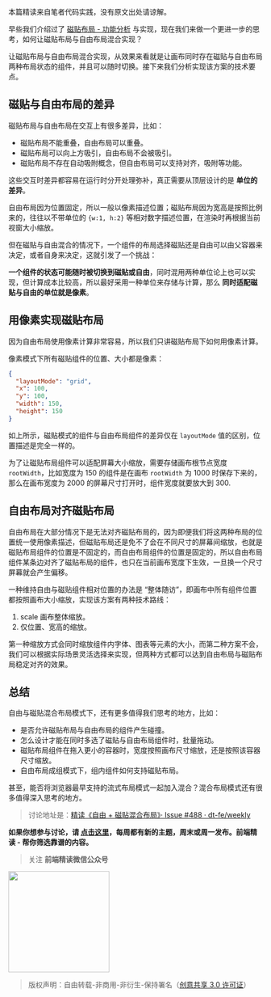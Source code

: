 本篇精读来自笔者代码实践，没有原文出处请谅解。

早些我们介绍过了 [磁贴布局 - 功能分析](https://github.com/ascoders/weekly/blob/master/%E5%89%8D%E6%B2%BF%E6%8A%80%E6%9C%AF/265.%E7%B2%BE%E8%AF%BB%E3%80%8A%E7%A3%81%E8%B4%B4%E5%B8%83%E5%B1%80%20-%20%E5%8A%9F%E8%83%BD%E5%88%86%E6%9E%90%E3%80%8B.md) 与实现，现在我们来做一个更进一步的思考，如何让磁贴布局与自由布局混合实现？

让磁贴布局与自由布局混合实现，从效果来看就是让画布同时存在磁贴与自由布局两种布局状态的组件，并且可以随时切换。接下来我们分析实现该方案的技术要点。

## 磁贴与自由布局的差异

磁贴布局与自由布局在交互上有很多差异，比如：

- 磁贴布局不能重叠，自由布局可以重叠。
- 磁贴布局可以向上方吸引，自由布局不会被吸引。
- 磁贴布局不存在自动吸附概念，但自由布局可以支持对齐，吸附等功能。

这些交互时差异都容易在运行时分开处理弥补，真正需要从顶层设计的是 **单位的差异**。

自由布局因为位置固定，所以一般以像素描述位置；磁贴布局因为宽高是按照比例来的，往往以不带单位的 `{w:1, h:2}` 等相对数字描述位置，在渲染时再根据当前视窗大小缩放。

但在磁贴与自由混合的情况下，一个组件的布局选择磁贴还是自由可以由父容器来决定，或者自身来决定，这就引发了一个挑战：

**一个组件的状态可能随时被切换到磁贴或自由**，同时混用两种单位论上也可以实现，但计算成本比较高，所以最好采用一种单位来存储与计算，那么 **同时适配磁贴与自由的单位就是像素**。

## 用像素实现磁贴布局

因为自由布局使用像素计算非常容易，所以我们只讲磁贴布局下如何用像素计算。

像素模式下所有磁贴组件的位置、大小都是像素：

```json
{
  "layoutMode": "grid",
  "x": 100,
  "y": 100,
  "width": 150,
  "height": 150
}
```

如上所示，磁贴模式的组件与自由布局组件的差异仅在 `layoutMode` 值的区别，位置描述是完全一样的。

为了让磁贴布局组件可以适配屏幕大小缩放，需要存储画布根节点宽度 `rootWidth`，比如宽度为 150 的组件是在画布 `rootWidth` 为 1000 时保存下来的，那么在画布宽度为 2000 的屏幕尺寸打开时，组件宽度就要放大到 300.

## 自由布局对齐磁贴布局

自由布局在大部分情况下是无法对齐磁贴布局的，因为即便我们将这两种布局的位置统一使用像素描述，但磁贴布局还是免不了会在不同尺寸的屏幕间缩放，也就是磁贴布局组件的位置是不固定的，而自由布局组件的位置是固定的，所以自由布局组件某条边对齐了磁贴布局的组件，也只在当前画布宽度下生效，一旦换一个尺寸屏幕就会产生偏移。

一种维持自由与磁贴组件相对位置的办法是 “整体随访”，即画布中所有组件位置都按照画布大小缩放，实现该方案有两种技术路线：

1. scale 画布整体缩放。
2. 仅位置、宽高的缩放。

第一种缩放方式会同时缩放组件内字体、图表等元素的大小，而第二种方案不会，我们可以根据实际场景灵活选择来实现，但两种方式都可以达到自由布局与磁贴布局稳定对齐的效果。

## 总结

自由与磁贴混合布局模式下，还有更多值得我们思考的地方，比如：

- 是否允许磁贴布局与自由布局的组件产生碰撞。
- 怎么设计才能在同时多选了磁贴与自由布局组件时，批量拖动。
- 磁贴布局组件在拖入更小的容器时，宽度按照画布尺寸缩放，还是按照该容器尺寸缩放。
- 自由布局成组模式下，组内组件如何支持磁贴布局。

甚至，能否将浏览器最早支持的流式布局模式一起加入混合？混合布局模式还有很多值得深入思考的地方。

> 讨论地址是：[精读《自由 + 磁贴混合布局》· Issue #488 · dt-fe/weekly](https://github.com/dt-fe/weekly/issues/488)

**如果你想参与讨论，请 [点击这里](https://github.com/dt-fe/weekly)，每周都有新的主题，周末或周一发布。前端精读 - 帮你筛选靠谱的内容。**

> 关注 **前端精读微信公众号**

<img width=200 src="https://img.alicdn.com/tfs/TB165W0MCzqK1RjSZFLXXcn2XXa-258-258.jpg">

> 版权声明：自由转载-非商用-非衍生-保持署名（[创意共享 3.0 许可证](https://creativecommons.org/licenses/by-nc-nd/3.0/deed.zh)）
